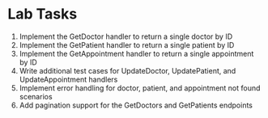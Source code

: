 # Lab Tasks

1. Implement the GetDoctor handler to return a single doctor by ID
2. Implement the GetPatient handler to return a single patient by ID
3. Implement the GetAppointment handler to return a single appointment by ID
4. Write additional test cases for UpdateDoctor, UpdatePatient, and UpdateAppointment handlers
5. Implement error handling for doctor, patient, and appointment not found scenarios
6. Add pagination support for the GetDoctors and GetPatients endpoints
